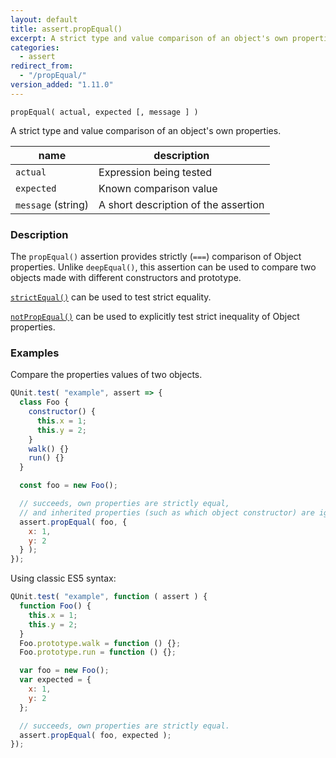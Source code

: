 ```yaml
---
layout: default
title: assert.propEqual()
excerpt: A strict type and value comparison of an object's own properties.
categories:
  - assert
redirect_from:
  - "/propEqual/"
version_added: "1.11.0"
---
```


`propEqual( actual, expected [, message ] )`

A strict type and value comparison of an object's own properties.

| name | description |
|------|-------------|
| `actual` | Expression being tested |
| `expected` | Known comparison value |
| `message` (string) | A short description of the assertion |

### Description

The `propEqual()` assertion provides strictly (`===`) comparison of Object properties. Unlike `deepEqual()`, this assertion can be used to compare two objects made with different constructors and prototype.

[`strictEqual()`](./strictEqual.md) can be used to test strict equality.

[`notPropEqual()`](./notPropEqual.md) can be used to explicitly test strict inequality of Object properties.

### Examples

Compare the properties values of two objects.

```js
QUnit.test( "example", assert => {
  class Foo {
    constructor() {
      this.x = 1;
      this.y = 2;
    }
    walk() {}
    run() {}
  }

  const foo = new Foo();

  // succeeds, own properties are strictly equal,
  // and inherited properties (such as which object constructor) are ignored.
  assert.propEqual( foo, {
    x: 1,
    y: 2
  } );
});
```

Using classic ES5 syntax:

```js
QUnit.test( "example", function ( assert ) {
  function Foo() {
    this.x = 1;
    this.y = 2;
  }
  Foo.prototype.walk = function () {};
  Foo.prototype.run = function () {};

  var foo = new Foo();
  var expected = {
    x: 1,
    y: 2
  };

  // succeeds, own properties are strictly equal.
  assert.propEqual( foo, expected );
});
```
